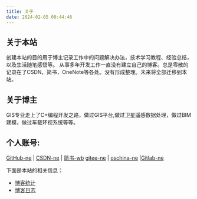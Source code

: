 ```yaml
---
title: 关于
date: 2024-02-05 09:44:46
---
```

## 关于本站
<p>
    创建本站的目的用于博主记录工作中的问题解决办法，技术学习教程、经验总结，以及生活随笔感悟等。
    从事多年开发工作一直没有建立自己的博客。总是零散的记录在了CSDN，简书，OneNote等各处。没有形成整理。未来将全部迁移到本站。
</p>

## 关于博主

<p>
    GIS专业走上了C+编程开发之路，做过GIS平台,做过卫星遥感数据处理，做过BIM建模，做过车载环视系统等等。
</p>

## 个人账号:

[GitHub-ne](https://github.com/dllmayday) | [CSDN-ne](https://blog.csdn.net/sinat_34665848?type=blog) | [简书-wb](https://www.jianshu.com/u/05bf152278b9)
[gitee-ne](https://gitee.com/dllmayday) | [oschina-ne](https://my.oschina.net/dllmayday) |[Gitlab-ne](https://gitlab.com/dllmayday)

下面是本站的相关信息：
- [博客统计]()
- [博客日志]()

